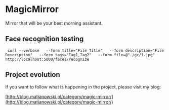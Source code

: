 # MagicMirror
Mirror that will be your best morning assistant.

## Face recognition testing 
```
 curl --verbose   --form title="File Title"   --form description="File Description"   --form tags="Tag1,Tag2"   --form file=@"./gc/1.jpg"   http://localhost:5000/faces/recognize
```
## Project evolution
If you want to follow what is happening in the project, please visit my blog:

[http://blog.matjanowski.pl/category/magic-mirror/](http://blog.matjanowski.pl/category/magic-mirror/)
